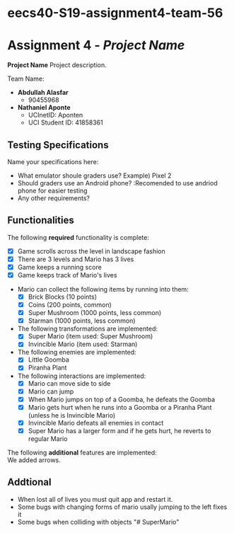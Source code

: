 # eecs40-S19-assignment4-team-56
# Assignment 4 - *Project Name*

**Project Name** Project description.

Team Name:
* **Abdullah Alasfar**
  - 90455968
* **Nathaniel Aponte**
  - UCInetID: Aponten
  - UCI Student ID: 41858361

## Testing Specifications
Name your specifications here:
* What emulator shoule graders use? Example) Pixel 2
* Should graders use an Android phone? :Recomended to use andriod phone for easier testing
* Any other requirements?

## Functionalities
[//]: # (Write [x] to mark off what was accomplished.<br/>)
The following **required** functionality is complete:

* [x] Game scrolls across the level in landscape fashion
* [x] There are 3 levels and Mario has 3 lives
* [x] Game keeps a running score 
* [x] Game keeps track of Mario's lives
* Mario can collect the following items by running into them: 
	- [x] Brick Blocks (10 points)
	- [x] Coins (200 points, common)
	- [x] Super Mushroom (1000 points, less common)
	- [x] Starman (1000 points, less common)
* The following transformations are implemented: 
	- [x] Super Mario (item used: Super Mushroom)
	- [x] Invincible Mario (item used: Starman) 
* The following enemies are implemented: 
	- [x] Little Goomba
	- [x] Piranha Plant
* The following interactions are implemented: 
   - [x] Mario can move side to side
   - [x] Mario can jump
   - [x] When Mario jumps on top of a Goomba, he defeats the Goomba
   - [x] Mario gets hurt when he runs into a Goomba or a Piranha Plant (unless he is Invincible Mario)
   - [x] Invincible Mario defeats all enemies in contact
   - [x] Super Mario has a larger form and if he gets hurt, he reverts to regular Mario

[//]: # (* [ ] Got any features?)
The following **additional** features are implemented:<br/>
We added arrows.

## Addtional 
* When lost all of lives you must quit app and restart it.
* Some bugs with changing forms of mario usally jumping to the left fixes it
* Some bugs when colliding with objects
"# SuperMario" 
